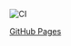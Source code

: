 ![CI](https://github.com/freelandos/AHJ-HW-6_Task_Manager/actions/workflows/web.yml/badge.svg)

[GitHub Pages](https://freelandos.github.io/AHJ-HW-6_Task_Manager/)
